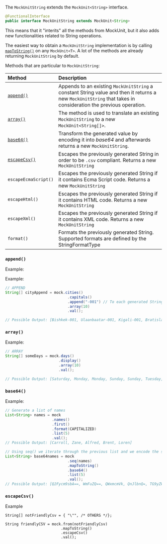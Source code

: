 The `MockUnitString` extends the `MockUnit<String>` interface.

```java
@FunctionalInterface
public interface MockUnitString extends MockUnit<String>
```

This means that it "interits" all the methods from MockUnit<String>, but it also adds new functionalities related to String operations.

The easiest way to obtain a `MockUnitString` implementation is by calling [`mapToString()`](MockUnit#maptostring) on any `MockUnit<T>`. A lot of the methods are already returning `MockUnitString` by default. 

Methods that are particular to `MockUnitString`:

| Method | Description |
|:-------|:------------|
| [`append()`](#append) | Appends to an existing `MockUnitString` a constant String value and then it returns a new `MockUnitString` that takes in consideration the previous operation. |
| [`array()`](#array) | The method is used to translate an existing `MockUnitString` to a new `MockUnit<String[]>`. |
| [`base64()`](#base64) | Transform the generated value by encoding it into *base64* and afterwards returns a new `MockUnitString`. |
| [`escapeCsv()`](#escapeCsv) | Escapes the previously generated String in order to be `.csv` compliant. Returns a new `MockUnitString` |
| `escapeEcmaScript()` | Escapes the previously generated String if it contains Ecma Script code. Returns a new `MockUnitString` |
| `escapeHtml()` | Escapes the previously generated String if it contains HTML code. Returns a new `MockUnitString` |
| `escapeXml()` | Escapes the previously generated String if it contains XML code. Returns a new `MockUnitString` |
|`format()`| Formats the previously generated String. Supported formats are defined by the StringFormatType

### `append()` 

Example:

Example:
```java
// APPEND
String[] cityAppend = mock.cities()
                            .capitals()
                            .append("-001") // To each generated String we append "-001"
                            .array(10)
                            .val();

// Possible Output: [Bishkek-001, Ulaanbaatar-001, Kigali-001, Bratislava-001, Sarajevo-001, Kabul-001, Lusaka-001, Port Vila-001, Tegucigalpa-001, Astana-001]
```
### `array()`

Example:
```java
// ARRAY
String[] someDays = mock.days()
                        .display()
                        .array(10)
                        .val();

// Possible Output: [Saturday, Monday, Monday, Sunday, Sunday, Tuesday, Thursday, Friday, Monday, Wednesday]
```

### `base64()`

Example:
```java
// Generate a list of names
List<String> names = mock
                     .names()
                     .first()
                     .format(CAPITALIZED)
                     .list(5)
                     .val();
// Possible Output: [Carroll, Zane, Alfred, Brent, Loren]

// Using seq() we iterate through the previous list and we encode the strings
List<String> base64names = mock
                            .seq(names)
                            .mapToString()
                            .base64()
                            .list(5)
                            .val();
// Possible Output: [Q2Fycm9sbA==, WmFuZQ==, QWxmcmVk, QnJlbnQ=, TG9yZW4=]
```

### `escapeCsv()`

Example
```
String[] notFriendlyCsv = { "\"", /* OTHERS */};

String friendlyCSV = mock.from(notFriendlyCsv)
                         .mapToString()
                         .escapeCsv()
                         .val();
```


